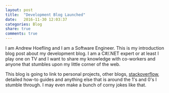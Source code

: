 ```yaml
---
layout: post
title:  "Development Blog Launched"
date:   2016-11-30 12:03:37
categories: Blog
share: true
comments: true
---
```

I am Andrew Hoefling and I am a Software Engineer. This is my introduction blog post about my development blog. I am a C#/.NET expert or at least I play one on TV and I want to share my knowledge with co-workers and anyone that stumbles upon my little corner of the web. 

This blog is going to link to personal projects, other blogs, [stackoverflow](http://www.stackoverflow.com/), detailed how-to guides and anything else that is around the 1's and 0's I stumble through. I may even make a bunch of corny jokes like that.
